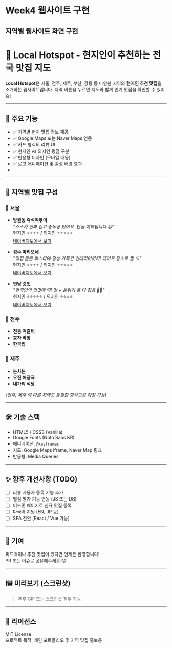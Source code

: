 # Week4 웹사이트 구현

##  지역별 웹사이트 화면 구현

# 🥢 Local Hotspot - 현지인이 추천하는 전국 맛집 지도

**Local Hotspot**은 서울, 전주, 제주, 부산, 강릉 등 다양한 지역의 **현지인 추천 맛집**을 소개하는 웹사이트입니다. 지역 버튼을 누르면 지도와 함께 인기 맛집을 확인할 수 있어요!

---

## 📌 주요 기능

- ✅ 지역별 현지 맛집 정보 제공
- ✅ Google Maps 또는 Naver Maps 연동
- ✅ 카드 형식의 리뷰 UI
- ✅ 현지인 vs 외지인 평점 구분
- ✅ 반응형 디자인 (모바일 대응)
- ✅ 로고 애니메이션 및 감성 배경 효과
- 
---

## 🌆 지역별 맛집 구성

### 📍 서울
- **망원동 즉석떡볶이**  
  _"소스가 진짜 깊고 중독성 있어요. 단골 예약입니다 😋"_  
  현지인 ⭐⭐⭐⭐ / 외지인 ⭐⭐⭐⭐⭐  
  [네이버지도에서 보기](https://map.naver.com/p/search/망원동%20즉석떡볶이)

- **성수 마리오네**  
  _"직접 뽑은 파스타에 감성 가득한 인테리어까지! 데이트 장소로 찜 💘"_  
  현지인 ⭐⭐⭐⭐ / 외지인 ⭐⭐⭐⭐⭐  
  [네이버지도에서 보기](https://map.naver.com/p/search/성수%20마리오네)

- **연남 갓잇**  
  _"한국인의 입맛에 딱! 맛 + 분위기 둘 다 잡음 🍝💯"_  
  현지인 ⭐⭐⭐⭐⭐ / 외지인 ⭐⭐⭐⭐  
  [네이버지도에서 보기](https://map.naver.com/p/entry/place/1138285290)

### 📍 전주
- **전동 떡갈비**
- **효자 막창**
- **한국집**

### 📍 제주
- **돈사돈**
- **우진 해장국**
- **내가리 식당**

_(전주, 제주 외 다른 지역도 동일한 형식으로 확장 가능)_

---

## 🛠️ 기술 스택

- HTML5 / CSS3 (Vanilla)
- Google Fonts (Noto Sans KR)
- 애니메이션: `@keyframes`
- 지도: Google Maps iframe, Naver Map 링크
- 반응형: Media Queries

---

## ✨ 향후 개선사항 (TODO)

- [ ] 리뷰 사용자 등록 기능 추가
- [ ] 별점 평가 기능 연동 (JS 또는 DB)
- [ ] 어드민 페이지로 신규 맛집 등록
- [ ] 다국어 지원 (EN, JP 등)
- [ ] SPA 전환 (React / Vue 가능)

---

## 🙌 기여

피드백이나 추천 맛집이 있다면 언제든 환영합니다!  
PR 또는 이슈로 공유해주세요 😊

---

## 🖼️ 미리보기 (스크린샷)

> 추후 GIF 또는 스크린샷 첨부 가능

---

## 📄 라이선스

MIT License  
프로젝트 목적: 개인 포트폴리오 및 지역 맛집 홍보용
